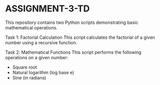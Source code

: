 # ASSIGNMENT-3-TD
This repository contains two Python scripts demonstrating basic mathematical operations.

Task 1: Factorial Calculation
This script calculates the factorial of a given number using a recursive function.

Task 2: Mathematical Functions
This script performs the following operations on a given number:
- Square root
- Natural logarithm (log base e)
- Sine (in radians)
